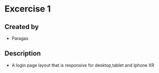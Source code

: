# Excercise 1
## Created by
- Paragas
## Description
- A login page layout that is responsive for desktop,tablet and Iphone XR